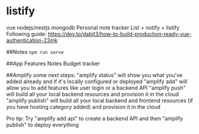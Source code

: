 # listify
vue nodejs/nestjs mongodb 
Personal note tracker List + notify = listify
Following guide: https://dev.to/dabit3/how-to-build-production-ready-vue-authentication-23mk

##Notes
`npm run serve`

##App Features
Notes
Budget tracker

##Amplify
some next steps:
"amplify status" will show you what you've added already and if it's locally configured or deployed
"amplify <category> add" will allow you to add features like user login or a backend API
"amplify push" will build all your local backend resources and provision it in the cloud
"amplify publish" will build all your local backend and frontend resources (if you have hosting category added) and provision it in the cloud

Pro tip:
Try "amplify add api" to create a backend API and then "amplify publish" to deploy everything